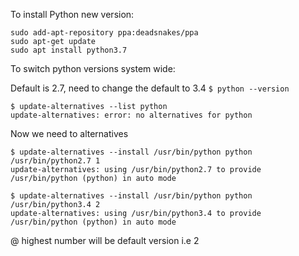 To install Python new version:
```
sudo add-apt-repository ppa:deadsnakes/ppa   
sudo apt-get update   
sudo apt install python3.7 
```

To switch python versions system wide:

Default is 2.7, need to change the default to 3.4
`$ python --version`

```
$ update-alternatives --list python
update-alternatives: error: no alternatives for python
```

Now we need to alternatives

```
$ update-alternatives --install /usr/bin/python python /usr/bin/python2.7 1
update-alternatives: using /usr/bin/python2.7 to provide /usr/bin/python (python) in auto mode

$ update-alternatives --install /usr/bin/python python /usr/bin/python3.4 2
update-alternatives: using /usr/bin/python3.4 to provide /usr/bin/python (python) in auto mode
```

@ highest number will be default version i.e 2
